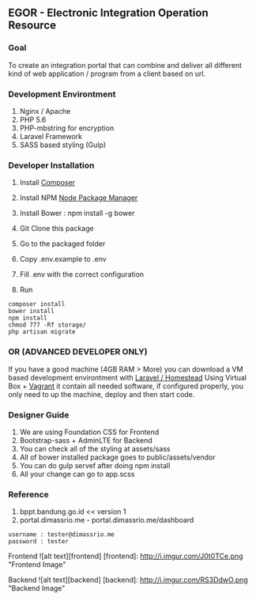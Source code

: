 ## EGOR - Electronic Integration Operation Resource

### Goal
To create an integration portal that can combine and deliver all different kind of web application / program from a client based on url.

### Development Environtment
1. Nginx / Apache
2. PHP 5.6
3. PHP-mbstring for encryption
4. Laravel Framework
5. SASS based styling (Gulp)

### Developer Installation

1. Install [Composer](https://getcomposer.org/)
2. Install NPM [Node Package Manager](https://www.npmjs.com/)
3. Install Bower : npm install -g bower
4. Git Clone this package
5. Go to the packaged folder

6. Copy .env.example to .env
7. Fill .env with the correct configuration
8. Run 
```` shell
composer install
bower install
npm install
chmod 777 -Rf storage/
php artisan migrate
````

### OR (ADVANCED DEVELOPER ONLY)
If you have a good machine (4GB RAM > More)
you can download a VM based development environtment with [Laravel / Homestead](http://laravel.com/docs/5.1/homestead)
Using Virtual Box + [Vagrant](https://www.vagrantup.com)
it contain all needed software, if configured properly, you only need to up the machine, deploy and then start code.

### Designer Guide

1. We are using Foundation CSS for Frontend
2. Bootstrap-sass + AdminLTE for Backend
3. You can check all of the styling at assets/sass
4. All of bower installed package goes to public/assets/vendor
5. You can do gulp servef after doing npm install
6. All your change can go to app.scss

### Reference
1. bppt.bandung.go.id << version 1
2. portal.dimassrio.me - portal.dimassrio.me/dashboard
````
username : tester@dimassrio.me
password : tester
````
Frontend
![alt text][frontend]
[frontend]: http://i.imgur.com/J0t0TCe.png "Frontend Image"


Backend
![alt text][backend]
[backend]: http://i.imgur.com/RS3DdwO.png "Backend Image"